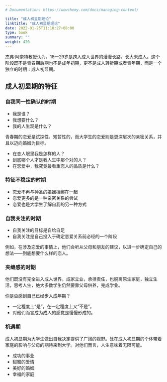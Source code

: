 ```yaml
---
# Documentation: https://wowchemy.com/docs/managing-content/

title: "成人初显期理论"
linktitle: "成人初显期理论"
date: 2022-01-25T11:18:27+08:00
type: book
summary: ""
weight: 420
---
```


<!--more-->

杰弗·阿奈特教授认为，18—29岁是跨入成人世界的漫漫长路，长大未成人。这个阶段既不是青春期后期也不是成年初期，更不是成人转折期或者青年期，而是一个独立的时期：成人初显期。

## 成人初显期的特征

### 自我同一性确认的时期

- 我是谁？
- 我想要什么？
- 我的人生观是什么？

青春期的恋爱是试探性、短暂性的，而大学生的恋爱则是更深层次的亲密关系，并且以迈向婚姻为目标。

- 在恋人眼里我是怎样的人？
- 到底哪个人才是我人生中那个对的人？
- 在恋爱中，我究竟最看重恋人的品质是什么？

### 特征不稳定的时期

- 恋爱不再与神圣的婚姻捆绑在一起
- 恋爱更多的是一种亲密关系的尝试
- 恋爱也是大学生了解自我的另一种方式

### 自我关注的时期

- 自我关注的目标是自给自足
- 自我关注是自己投入于确定恋爱关系前必经的一个阶段

例如，在涉及恋爱的事情上，他们会听从父母和朋友的建议，以进一步确定自己的想法——到底想要什么样的恋人。

### 夹缝感的时期

他们既没有完全进入成人世界，成家立业，承担责任，也脱离原生家庭，独立生活，思考人生，绝大多数学生仍然要靠父母供养，完成学业。

你是否感到自己已经步入成年期？

- 一定程度上“是”，在一定程度上又“不是”。
- 对他们而言成为成人的感觉是慢慢形成的。

### 机遇期

成人初显期为大学生做出自我决定提供了广阔的视野。处在成人初显期的个体带着家庭的影响与父母的期待来到大学。对他们而言，人生意味着无限可能。

- 成功的事业
- 甜蜜的爱情
- 美好的婚姻
- 幸福的家庭
